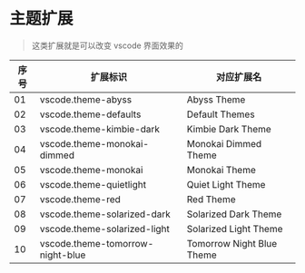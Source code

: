 # 主题扩展

> 这类扩展就是可以改变 vscode 界面效果的

| 序号 | 扩展标识                         | 对应扩展名                |
| ---- | -------------------------------- | ------------------------- |
| 01   | vscode.theme-abyss               | Abyss Theme               |
| 02   | vscode.theme-defaults            | Default Themes            |
| 03   | vscode.theme-kimbie-dark         | Kimbie Dark Theme         |
| 04   | vscode.theme-monokai-dimmed      | Monokai Dimmed Theme      |
| 05   | vscode.theme-monokai             | Monokai Theme             |
| 06   | vscode.theme-quietlight          | Quiet Light Theme         |
| 07   | vscode.theme-red                 | Red Theme                 |
| 08   | vscode.theme-solarized-dark      | Solarized Dark Theme      |
| 09   | vscode.theme-solarized-light     | Solarized Light Theme     |
| 10   | vscode.theme-tomorrow-night-blue | Tomorrow Night Blue Theme |
